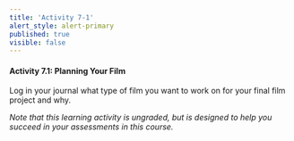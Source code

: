 ```yaml
---
title: 'Activity 7-1'
alert_style: alert-primary
published: true
visible: false
---
```

#### Activity 7.1: Planning Your Film

Log in your journal what type of film you want to work on for your final film project and why.

*Note that this learning activity is ungraded, but is designed to help you succeed in your assessments in this course.*
